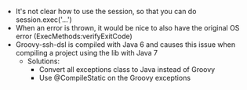- It's not clear how to use the session, so that you can do session.exec('...')
- When an error is thrown, it would be nice to also have the original OS error (ExecMethods:verifyExitCode)
- Groovy-ssh-dsl is compiled with Java 6 and causes this issue when compiling a project using the lib with Java 7
	- Solutions:
		- Convert all exceptions class to Java instead of Groovy
		- Use @CompileStatic on the Groovy exceptions

